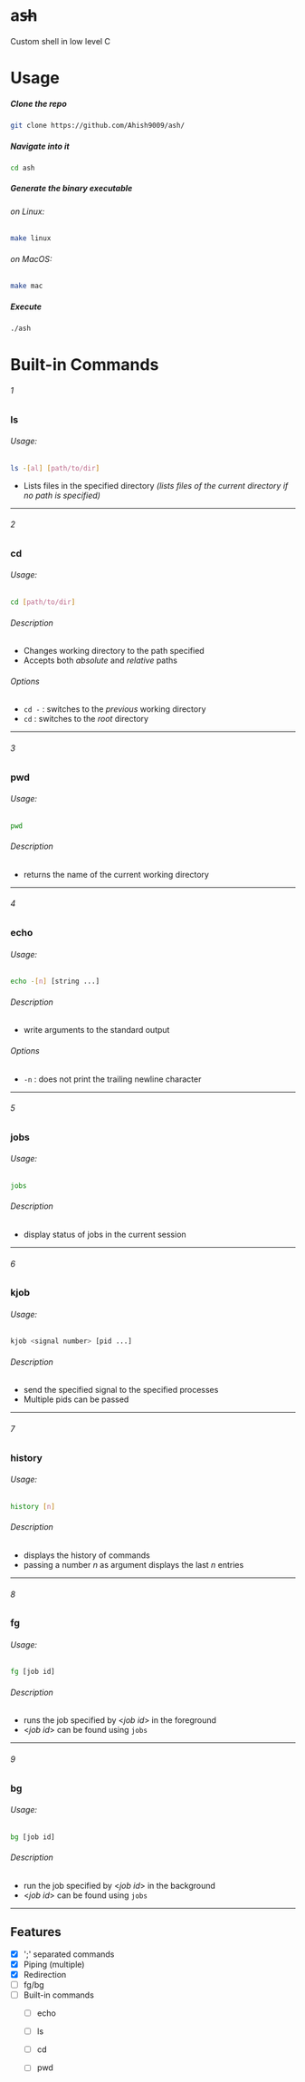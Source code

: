 # as̶h
Custom shell in low level C

# Usage

##### Clone the repo
```bash
git clone https://github.com/Ahish9009/ash/
```
##### Navigate into it 
```bash
cd ash
```
##### Generate the binary executable
###### *on Linux*:
```bash
make linux
```
###### *on MacOS*:
```bash
make mac
```
##### Execute 
```bash
./ash
```

# Built-in Commands

###### 1
### ls
###### Usage:
```bash
ls -[al] [path/to/dir]
```
- Lists files in the specified directory *(lists files of the current directory if no path is specified)*
___

###### 2
### cd
###### Usage:
```bash
cd [path/to/dir]
```
###### Description
- Changes working directory to the path specified
- Accepts both *absolute* and *relative* paths
###### Options
- `cd -` : switches to the *previous* working directory
- `cd` : switches to the *root* directory
___

###### 3
### pwd
###### Usage:
```bash
pwd
```
###### Description
- returns the name of the current working directory 
___

###### 4
### echo
###### Usage:
```bash
echo -[n] [string ...]
```
###### Description
- write arguments to the standard output
###### Options
- `-n` : does not print the trailing newline character
___

###### 5
### jobs
###### Usage:
```bash
jobs
```
###### Description
- display status of jobs in the current session
___

###### 6
### kjob
###### Usage:
```bash
kjob <signal number> [pid ...]
```
###### Description
- send the specified signal to the specified processes
- Multiple pids can be passed
---

###### 7
### history
###### Usage:
```bash
history [n]
```
###### Description
- displays the history of commands
- passing a number *n* as argument displays the last *n* entries
___

###### 8
### fg
###### Usage:
```bash
fg [job id]
```
###### Description
- runs the job specified by <*job id*> in the foreground 
- <*job id*> can be found using `jobs`
___

###### 9
### bg
###### Usage:
```bash
bg [job id]
```
###### Description
- run the job specified by <*job id*> in the background
- <*job id*> can be found using `jobs`
___





## Features

- [x] ';' separated commands
- [x] Piping (multiple)
- [x] Redirection
- [ ] fg/bg
- [ ] Built-in commands
  - [ ] echo
  - [ ] ls
  - [ ] cd
  - [ ] pwd
  
